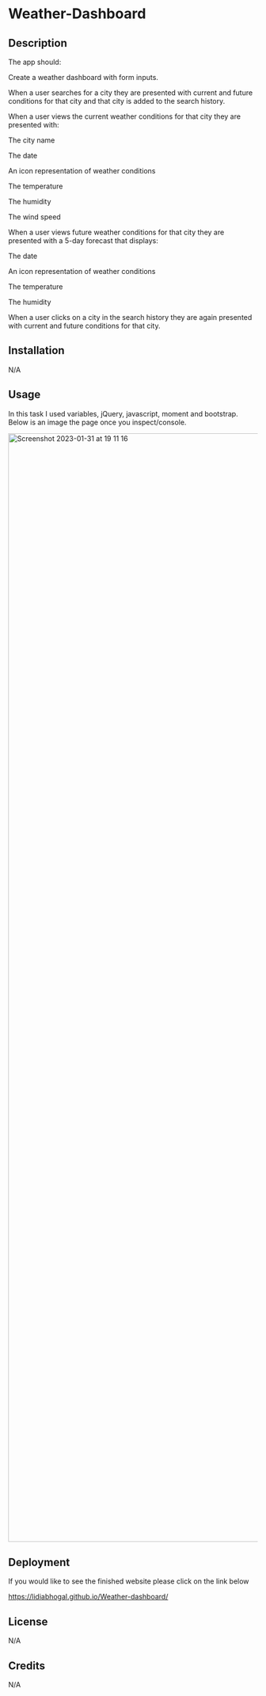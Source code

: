 # Weather-Dashboard

## Description

The app should:

Create a weather dashboard with form inputs.

When a user searches for a city they are presented with current and future conditions for that city and that city is added to the search history.

When a user views the current weather conditions for that city they are presented with:

The city name

The date

An icon representation of weather conditions

The temperature

The humidity

The wind speed

When a user views future weather conditions for that city they are presented with a 5-day forecast that displays:

The date

An icon representation of weather conditions

The temperature

The humidity

When a user clicks on a city in the search history they are again presented with current and future conditions for that city.

## Installation

N/A

## Usage

In this task I used variables, jQuery, javascript, moment and bootstrap. Below is an image the page once you inspect/console.

<img width="2240" alt="Screenshot 2023-01-31 at 19 11 16" src="https://user-images.githubusercontent.com/116956128/215859445-8c33087d-5305-4dda-91be-22a8e39d8c50.png">



## Deployment

If you would like to see the finished website please click on the link below

  https://lidiabhogal.github.io/Weather-dashboard/ 
  


## License

N/A

## Credits

N/A